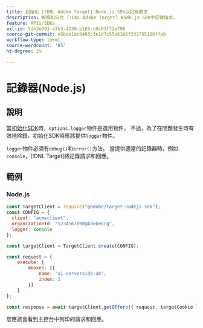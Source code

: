 ```yaml
---
title: 初始化 [!DNL Adobe Target] Node.js SDK以記錄要求
description: 瞭解如何在 [!DNL Adobe Target] Node.js SDK中記錄請求。
feature: APIs/SDKs
exl-id: 5db3e301-47b3-4330-b185-c0c03f72e790
source-git-commit: e5bae1ac9485c3e1d7c55e6386f332755196ffab
workflow-type: tm+mt
source-wordcount: '85'
ht-degree: 2%

---
```


# 記錄器(Node.js)

## 說明

當[初始化SDK](initialize-sdk.md)時，`options.logger`物件是選用物件。 不過，為了在問題發生時有效地除錯，初始化SDK時應該提供`logger`物件。

`logger`物件必須有`debug()`和`error()`方法。 當提供適當的記錄器時，例如`console`，[!DNL Target]將記錄請求和回應。

## 範例

### Node.js

```js {line-numbers="true"}
const TargetClient = require("@adobe/target-nodejs-sdk");
const CONFIG = {
  client: "acmeclient",
  organizationId: "1234567890@AdobeOrg",
  logger: console
};

const targetClient = TargetClient.create(CONFIG);

const request = {
    execute: {
        mboxes: [{
            name: "a1-serverside-ab",
            index: 1
        }]
    }
};

const response = await targetClient.getOffers({ request, targetCookie });
```

您應該會看到主控台中列印的請求和回應。
